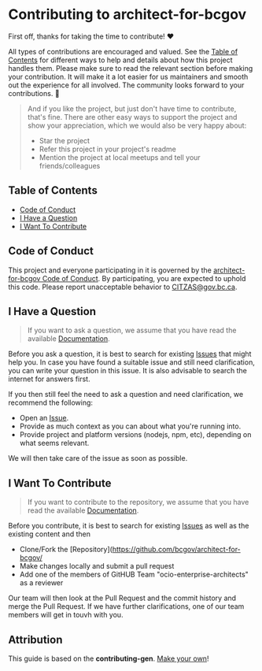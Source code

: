 <!-- omit in toc -->
# Contributing to architect-for-bcgov

First off, thanks for taking the time to contribute! ❤️

All types of contributions are encouraged and valued. See the [Table of Contents](#table-of-contents) for different ways to help and details about how this project handles them. Please make sure to read the relevant section before making your contribution. It will make it a lot easier for us maintainers and smooth out the experience for all involved. The community looks forward to your contributions. 🎉

> And if you like the project, but just don't have time to contribute, that's fine. There are other easy ways to support the project and show your appreciation, which we would also be very happy about:
> - Star the project
> - Refer this project in your project's readme
> - Mention the project at local meetups and tell your friends/colleagues

<!-- omit in toc -->
## Table of Contents

- [Code of Conduct](#code-of-conduct)
- [I Have a Question](#i-have-a-question)
- [I Want To Contribute](#i-want-to-contribute)

## Code of Conduct

This project and everyone participating in it is governed by the
[architect-for-bcgov Code of Conduct](https://github.com/bcgov/architect-for-bcgovblob/master/CODE_OF_CONDUCT.md).
By participating, you are expected to uphold this code. Please report unacceptable behavior
to CITZAS@gov.bc.ca.


## I Have a Question 

> If you want to ask a question, we assume that you have read the available [Documentation](https://github.com/bcgov/architect-for-bcgov).

Before you ask a question, it is best to search for existing [Issues](https://github.com/bcgov/architect-for-bcgov/issues) that might help you. In case you have found a suitable issue and still need clarification, you can write your question in this issue. It is also advisable to search the internet for answers first.

If you then still feel the need to ask a question and need clarification, we recommend the following:

- Open an [Issue](https://github.com/bcgov/architect-for-bcgov/issues/new).
- Provide as much context as you can about what you're running into.
- Provide project and platform versions (nodejs, npm, etc), depending on what seems relevant.

We will then take care of the issue as soon as possible.



## I Want To Contribute

> If you want to contribute to the repository, we assume that you have read the available [Documentation](https://github.com/bcgov/architect-for-bcgov/README.md).

Before you contribute, it is best to search for existing [Issues](https://github.com/bcgov/architect-for-bcgov/issues) as well as the existing content and then 

- Clone/Fork the [Repository](https://github.com/bcgov/architect-for-bcgov/
- Make changes locally and submit a pull request
- Add one of the members of GitHUB Team "ocio-enterprise-architects" as a reviewer

Our team will then look at the Pull Request and the commit history and merge the Pull Request. If we have further clarifications, one of our team members will get in touvh with you.

## Attribution
This guide is based on the **contributing-gen**. [Make your own](https://github.com/bttger/contributing-gen)!
